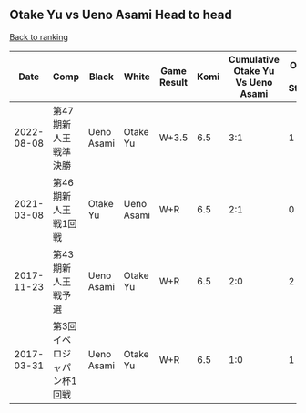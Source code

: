 ## Otake Yu vs Ueno Asami Head to head

[Back to ranking](../../index.md)




| **Date** | **Comp** | **Black** | **White** | **Game Result** | **Komi** | **Cumulative Otake Yu Vs Ueno Asami** | **Otake Yu Streak** | **Ueno Asami Streak** | 
| --- | --- | --- | --- | --- | --- | --- | --- | --- |
| 2022-08-08 | 第47期新人王戦準決勝 | Ueno Asami | Otake Yu | W+3.5 | 6.5 | 3:1 | 1 | 0 | 
| 2021-03-08 | 第46期新人王戦1回戦 | Otake Yu | Ueno Asami | W+R | 6.5 | 2:1 | 0 | 1 | 
| 2017-11-23 | 第43期新人王戦予選 | Ueno Asami | Otake Yu | W+R | 6.5 | 2:0 | 2 | 0 | 
| 2017-03-31 | 第3回イベロジャパン杯1回戦 | Ueno Asami | Otake Yu | W+R | 6.5 | 1:0 | 1 | 0 |




